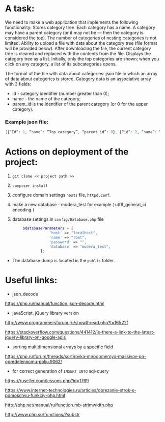 A task:
=====================

We need to make a web application that implements the following functionality:
Stores category tree. Each category has a name. A category may have a parent category (or it may not be — then the category is considered the top). The number of categories of nesting categories is not limited.
Ability to upload a file with data about the category tree (file format will be provided below). After downloading the file, the current category tree is cleared and replaced with the contents from the file.
Displays the category tree as a list. Initially, only the top categories are shown; when you click on any category, a list of its subcategories opens.

The format of the file with data about categories: json file in which an array of data about categories is stored. Category data is an associative array with 3 fields:

* id - category identifier (number greater than 0);
* name - the name of the category;
* parent_id is the identifier of the parent category (or 0 for the upper category).

### Example json file:

```php
[{“Id”: 1, “name”: “Top category”, “parent_id”: 0}, {“id”: 2, “name”: “Subcategory”, “parent_id”: 1}]
```

Actions on deployment of the project:
====================
1. `git clone << project path >>`

2. `сomposer install`

3. configure domain settings `hosts` file, `httpd.conf`.

4. make a new database - modera_test for example ( utf8_general_ci encoding )

5. database settings in `config/Database.php` file

```php
        $databaseParameters = [
                    'host' => "localhost",
                    'name' => "root",
                    'password' => "",
                    'database' => "modera_test",
                ];
```

* The database dump is located in the `public` folder.


Useful links:
====================
* json_decode

<https://php.ru/manual/function.json-decode.html>

* javaScript, jQuery library version 

<http://www.programmersforum.ru/showthread.php?t=165221>

<https://stackoverflow.com/questions/441412/is-there-a-link-to-the-latest-jquery-library-on-google-apis>

* sorting multidimensional arrays by a specific field

<https://php.ru/forum/threads/sortirovka-mnogomernyx-massivov-po-opredelennomu-polju.9062/>

* for correct generation of `INSERT INTO` sql-query

<https://ruseller.com/lessons.php?id=1769>

<https://www.internet-technologies.ru/articles/obrezanie-strok-s-pomoschyu-funkciy-php.html>

<http://php.net/manual/ru/function.mb-strimwidth.php>

<http://www.php.su/functions/?substr>